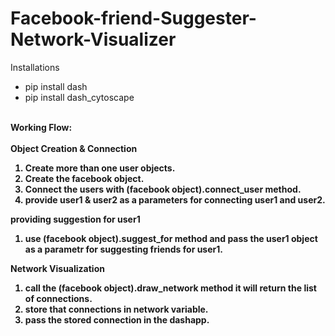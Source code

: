 # Facebook-friend-Suggester-Network-Visualizer
  Installations
<ul>
<li>pip install dash</li>
<li>pip install dash_cytoscape</li>
</ul>
<br>
 <b>Working Flow:<b>
 <br>
<br>
<b> Object Creation & Connection</b>
<ol>
<li>Create more than one user objects.</li>
<li>Create the facebook object.</li>
<li>Connect the users with (facebook object).connect_user method.
</li>
<li>provide user1 & user2 as a parameters for connecting user1 and user2.
</li>
</ol>

<b>providing suggestion for user1</b>
<ol>
<li>use (facebook object).suggest_for method and pass the user1 object as a parametr for suggesting friends for user1.</li>
</ol>

<b>Network Visualization</b>
<ol>
<li>call the (facebook object).draw_network method it will return the list of connections. </li>
<li>store that connections in network variable. </li>
<li>pass the stored connection in the dashapp. </li>
</ol>
